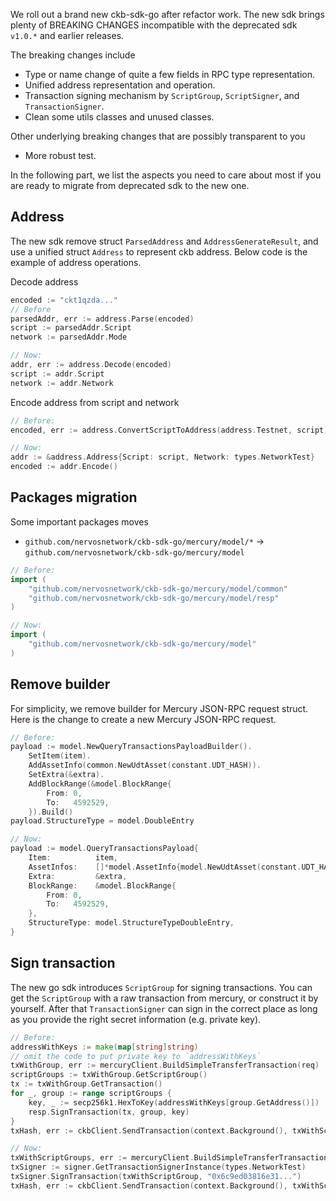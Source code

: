 We roll out a brand new ckb-sdk-go after refactor work. The new sdk brings plenty of BREAKING CHANGES incompatible with the deprecated sdk `v1.0.*` and earlier releases.

The breaking changes include

- Type or name change of quite a few fields in RPC type representation.
- Unified address representation and operation.
- Transaction signing mechanism by `ScriptGroup`, `ScriptSigner`, and `TransactionSigner`.
- Clean some utils classes and unused classes.

Other underlying breaking changes that are possibly transparent to you

- More robust test.

In the following part, we list the aspects you need to care about most if you are ready to migrate from deprecated sdk to the new one.

## Address

The new sdk remove struct `ParsedAddress` and `AddressGenerateResult`, and use a unified struct `Address` to represent ckb address. Below code is the example of address operations.

Decode address

```go
encoded := "ckt1qzda..."
// Before
parsedAddr, err := address.Parse(encoded)
script := parsedAddr.Script
network := parsedAddr.Mode

// Now:
addr, err := address.Decode(encoded)
script := addr.Script
network := addr.Network
```

Encode address from script and network

```go
// Before:
encoded, err := address.ConvertScriptToAddress(address.Testnet, script)

// Now:
addr := &address.Address{Script: script, Network: types.NetworkTest}
encoded := addr.Encode()
```

## Packages migration

Some important packages moves

- `github.com/nervosnetwork/ckb-sdk-go/mercury/model/*` -> `github.com/nervosnetwork/ckb-sdk-go/mercury/model`

```go
// Before:
import (
    "github.com/nervosnetwork/ckb-sdk-go/mercury/model/common"
    "github.com/nervosnetwork/ckb-sdk-go/mercury/model/resp"
)

// Now:
import (
    "github.com/nervosnetwork/ckb-sdk-go/mercury/model"
)
```

## Remove builder

For simplicity, we remove builder for Mercury JSON-RPC request struct. Here is the change to create a new Mercury JSON-RPC request.

```go
// Before:
payload := model.NewQueryTransactionsPayloadBuilder().
    SetItem(item).
    AddAssetInfo(common.NewUdtAsset(constant.UDT_HASH)).
    SetExtra(&extra).
    AddBlockRange(&model.BlockRange{
        From: 0,
        To:   4592529,
    }).Build()
payload.StructureType = model.DoubleEntry

// Now:
payload := model.QueryTransactionsPayload{
    Item:          item,
    AssetInfos:    []*model.AssetInfo{model.NewUdtAsset(constant.UDT_HASH)},
    Extra:         &extra,
    BlockRange:    &model.BlockRange{
        From: 0,
        To:   4592529,
    },
    StructureType: model.StructureTypeDoubleEntry,
}
```

## Sign transaction

The new go sdk introduces `ScriptGroup` for signing transactions. You can get the `ScriptGroup` with a raw transaction from mercury, or construct it by yourself. After that `TransactionSigner` can sign in the correct place as long as you provide the right secret information (e.g. private key).

```go
// Before:
addressWithKeys := make(map[string]string)
// omit the code to put private key to `addressWithKeys`
txWithGroup, err := mercuryClient.BuildSimpleTransferTransaction(req)
scriptGroups := txWithGroup.GetScriptGroup()
tx := txWithGroup.GetTransaction()
for _, group := range scriptGroups {
    key, _ := secp256k1.HexToKey(addressWithKeys[group.GetAddress()])
    resp.SignTransaction(tx, group, key)
}
txHash, err := ckbClient.SendTransaction(context.Background(), txWithScriptGroup.TxView)

// Now:
txWithScriptGroups, err := mercuryClient.BuildSimpleTransferTransaction(req)
txSigner := signer.GetTransactionSignerInstance(types.NetworkTest)
txSigner.SignTransaction(txWithScriptGroup, "0x6c9ed03816e31...")
txHash, err := ckbClient.SendTransaction(context.Background(), txWithScriptGroup.TxView)
```